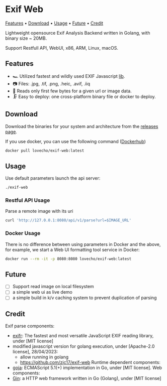 # Exif Web

[Features](#features)
•
[Download](#download)
•
[Usage](#usage)
•
[Future](#future)
•
[Credit](#credit)

Lightweight opensource Exif Analysis Backend written in Golang, with binary size ~ 20MB.

Support Restfull API, WebUI, x86, ARM, Linux, macOS.

## Features

- 🏎️ Utilized fastest and wildly used EXIF Javascript [lib](https://github.com/MikeKovarik/exifr).
- 📷 Files: .jpg, .tif, .png, .heic, .avif, .iiq
- 📑 Reads only first few bytes for a given url or image data.
- 🗜️ Easy to deploy: one cross-platform binary file or docker to deploy.

## Download

Download the binaries for your system and architecture from the [releases page](https://github.com/zjc17/exif-web/releases).

If you use docker, you can use the following command ([Dockerhub](https://hub.docker.com/r/lovecho/exif-web))

```bash
docker pull lovecho/exif-web:latest
```

## Usage

Use default parameters launch the api server:

```bash
./exif-web
```

### Restful API Usage

Parse a remote image with its uri

```bash
curl 'http://127.0.0.1:8080/api/v1/parse?url=$IMAGE_URL'
```

### Docker Usage
There is no difference between using parameters in Docker and the above, 
for example, we start a Web UI formatting tool service in Docker:

```bash
docker run --rm -it -p 8080:8080 lovecho/exif-web:latest
```

## Future

- [ ] Support read image on local filesystem
- [ ] a simple web ui as live demo
- [ ] a simple build in k/v caching system to prevent duplication of parsing

## Credit

Exif parse components:
- [exifr](https://github.com/MikeKovarik/exifr): The fastest and most versatile JavaScript EXIF reading library, under [MIT license]
- modified javascript version for golang execution, under [Apache-2.0 license], 28/04/2023:
  - allow running in golang
  - https://github.com/zjc17/exif-web
Runtime dependent components:
- [goja](https://github.com/dop251/goja): ECMAScript 5.1(+) implementation in Go, under [MIT license].
Web components:
- [Gin](https://github.com/gin-gonic/gin): a HTTP web framework written in Go (Golang), under [MIT license]
